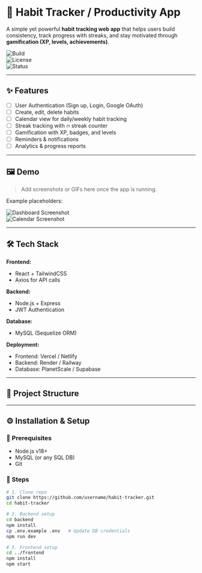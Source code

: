 # 🌟 Habit Tracker / Productivity App

A simple yet powerful **habit tracking web app** that helps users build consistency, track progress with streaks, and stay motivated through **gamification (XP, levels, achievements)**.  

![Build](https://img.shields.io/badge/build-passing-brightgreen)  
![License](https://img.shields.io/badge/license-MIT-blue)  
![Status](https://img.shields.io/badge/status-in%20progress-yellow)  

---

## ✨ Features
- [ ] User Authentication (Sign up, Login, Google OAuth)
- [ ] Create, edit, delete habits
- [ ] Calendar view for daily/weekly habit tracking
- [ ] Streak tracking with 🔥 streak counter
- [ ] Gamification with XP, badges, and levels
- [ ] Reminders & notifications
- [ ] Analytics & progress reports

---

## 🖼️ Demo
> Add screenshots or GIFs here once the app is running.  

Example placeholders:  

![Dashboard Screenshot](docs/dashboard.png)  
![Calendar Screenshot](docs/calendar.png)  

---

## 🛠️ Tech Stack
**Frontend:**
- React + TailwindCSS
- Axios for API calls  

**Backend:**
- Node.js + Express  
- JWT Authentication  

**Database:**
- MySQL (Sequelize ORM)  

**Deployment:**
- Frontend: Vercel / Netlify  
- Backend: Render / Railway  
- Database: PlanetScale / Supabase  

---

## 📂 Project Structure







---

## ⚙️ Installation & Setup

### 🔑 Prerequisites
- Node.js v18+  
- MySQL (or any SQL DB)  
- Git  

### 🚀 Steps
```bash
# 1. Clone repo
git clone https://github.com/username/habit-tracker.git
cd habit-tracker

# 2. Backend setup
cd backend
npm install
cp .env.example .env   # Update DB credentials
npm run dev

# 3. Frontend setup
cd ../frontend
npm install
npm start

